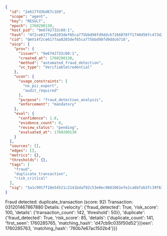 ```json
{
  "id": "2e617fd3bd67c1b9",
  "scope": "agent",
  "key": "RESULT",
  "epoch": 1760290130,
  "host_pid": "9e6742732c60:1",
  "hash": "4f2ce6177aa8203def65ca775bbd98fd9ddc67166878ff1740d56fc473d2e5fa",
  "cid": "QmV14f2ce6177aa8203def65ca775bbd98fd9ddc6716",
  "aicp": {
    "prov": {
      "issuer": "9e6742732c60:1",
      "created_at": 1760290130,
      "method": "automated_fraud_detection",
      "vc_type": "VerifiableCredential"
    },
    "ucon": {
      "usage_constraints": [
        "no_pii_export",
        "audit_required"
      ],
      "purpose": "fraud_detection_analysis",
      "enforcement": "mandatory"
    },
    "eval": {
      "confidence": 1.0,
      "evidence_count": 0,
      "review_status": "pending",
      "evaluated_at": 1760290130
    }
  },
  "sources": [],
  "edges": [],
  "metrics": {},
  "thresholds": {},
  "tags": [
    "fraud",
    "duplicate_transaction",
    "risk_critical"
  ],
  "sig": "5a1c991ff18e54521c2141bdaf92c53e0ec9681061efe2ca6bfab3fc39f6323a"
}
```

Fraud detected: duplicate_transaction (score: 92)
Transaction: 031201467867880
Details: {'velocity': {'fraud_detected': True, 'risk_score': 100, 'details': {'transaction_count': 142, 'threshold': 50}}, 'duplicate': {'fraud_detected': True, 'risk_score': 85, 'details': {'duplicate_count': 141, 'first_seen': 1760285765, 'matching_hash': 'd47cb9c035f50d52'}}}een': 1760285763, 'matching_hash': '760b7e67ac1502b4'}}}